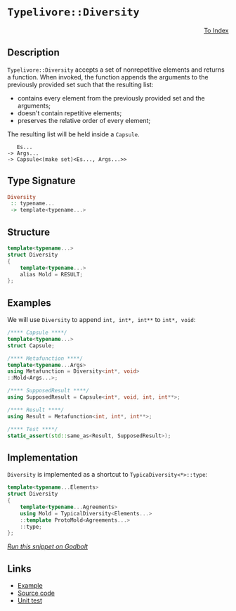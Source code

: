 <!-- Copyright 2024 Feng Mofan
SPDX-License-Identifier: Apache-2.0 -->

# `Typelivore::Diversity`

<p style='text-align: right;'><a href="../../../facilities/metafunctions.md#typelivore-diversity">To Index</a></p>

## Description

`Typelivore::Diversity` accepts a set of nonrepetitive elements and returns a function.
When invoked, the function appends the arguments to the previously provided set such that the resulting list:

- contains every element from the previously provided set and the arguments;
- doesn't contain repetitive elements;
- preserves the relative order of every element;

The resulting list will be held inside a `Capsule`.

<pre><code>   Es...
-> Args...
-> Capsule&lt;(make set)&lt;Es..., Args...&gt;&gt;</code></pre>

## Type Signature

```Haskell
Diversity
 :: typename...
 -> template<typename...>
```

## Structure

```C++
template<typename...>
struct Diversity
{
    template<typename...>
    alias Mold = RESULT;
};
```

## Examples

We will use `Diversity` to append `int, int*, int**` to `int*, void`:

```C++
/**** Capsule ****/
template<typename...>
struct Capsule;

/**** Metafunction ****/
template<typename...Args>
using Metafunction = Diversity<int*, void>
::Mold<Args...>;

/**** SupposedResult ****/
using SupposedResult = Capsule<int*, void, int, int**>;

/**** Result ****/
using Result = Metafunction<int, int*, int**>;

/**** Test ****/
static_assert(std::same_as<Result, SupposedResult>);
```

## Implementation

`Diversity` is implemented as a shortcut to `TypicaDiversity<*>::type`:

```C++
template<typename...Elements>
struct Diversity
{
    template<typename...Agreements>
    using Mold = TypicalDiversity<Elements...>
    ::template ProtoMold<Agreements...>
    ::type;
};
```

[*Run this snippet on Godbolt*](https://godbolt.org/#z:OYLghAFBqd5QCxAYwPYBMCmBRdBLAF1QCcAaPECAMzwBtMA7AQwFtMQByARg9KtQYEAysib0QXACx8BBAKoBnTAAUAHpwAMvAFYTStJg1DIApACYAQuYukl9ZATwDKjdAGFUtAK4sGIAKwAzKSuADJ4DJgAcj4ARpjEIAAc0gAOqAqETgwe3r4BwemZjgLhkTEs8Ykptpj2JQxCBEzEBLk%2BfkG19dlNLQRl0XEJydIKza3t%2BV3j/YMVVaMAlLaoXsTI7BwA9ABU%2BweHR8e72yYaAIJ7BwDUACKYqa6MyHiYCjeHZ5fXJ39H3wu5yBZkCEWQ3iwNxMgTcBAAnk8APoEYhMQgKGHYYHA367G5uJipBReeifA6AgiYFipAxUmFwxGMViYAB07KxwPGxC8DgJRJJ9BhVkuwKpNLpmAZCKezDY7NZAEkGAong5MOhsPQ2IJMYFsZdubyCDcACqIvCiWh3PAANwSxXhIBuqS8sVolpu43QIBAMswSLwWEEhHhDOVqsw6s12sYBD12AVOIA7CKgT9tjcAEpR9aZe38pQgYE3Us3cW0pj02H%2BuWYG4RtWOIxa6lx0jlpl1hU58atnXxzmXMte1HGm7KYioIgAWU86BLZZMqcXI9LXkyRk7T2hgTuo59KAE%2BAaYlXa4Z57XZe9vrwCiRsSYSiRqCol%2BH16/pdvfqZgeDRwEXDFUmwiYB%2BzjLFSCvb8y3NVJLTEG17WIR1YOvLFfVtMQvEwDsMLXBCkOtO0HVDAjPzgs0LStFDyOA2FGyjKkYzbXUFQ7ZiHHAyDBCHC5vywv8nl9CtJQnKdZ3nBlewIPj4yTfUxKZYVz2XO41NFDMbgsZ960JItz3EqspRrLsWQbUCWN42N%2BP1c8jT5Sdp1QOdaAXJjrJ4ls7IIASR2XNNvw3cDt3rGF91/NAGBPbIzyoi9YUIkdf3vR99Nfd9ksS6ifwIQ9/QAuNQxAyMfIgvzoJSr9iLosi0NK3Kv2EnDvHw6FmuvQliVJMy3G41iFIUJTsEowS8p6wV%2BsGjVhs4qzyubSr2P8hyut3bAVKeLSJtLDTduM6lK2rRlZRZBVhoCstQq3dz0F3fcXOkjyGXmjkHMCNMDq%2BnEfn%2BAGAVxQ4GwlVaq2ycl9kBPFAf%2BQExWOyVpQs%2BV2Su9aLick16Ma4DRRXRKTNO2sLvZC5gGITBVoTc9buAG57semjEPq1D0Nhd7WWu0sxKR0zJNc%2B6GQpqmadG89trM77k0037tKuOGgf%2B25sFUVhaXrL5gaVik/pBMEGAhLwoQZGLNlSQdMZ1/Z%2BV6sltcuYn%2BtJtHucx7G7emw6VdtmdMGaKgvCNhoodORGJVMlHzrdi5iGAWnLnpxmA6YIOQ8hyL7gajm3AiAhdg7W1UCDATfWF2E44TiX5fTRXbiELxUiKDVe1JE1HYuZPG%2BbjJW/edvmamvqGXzwubmLoMO3z6fBH2Tla5t/E29oDu9aTzcGZXk0s/9wPg54gRR8EWeC9P%2BfPu%2B338VNd41%2BhrlmkcZAkWfJRWggX8FBZV%2B9TcbeOw9xbugbeWIljCg4CsWgnB/C8D8BwLQpBUCcDcNYawXo1gbAiqCHgpACCaEgSsAA1gESQrINBJDMGYAAnNQrg/gKFJC4MmZM0hoEcEkLwFgEgNAaFIPAxByCOC8AUCAPh%2BCEGQNIHAWAMBEAgDWAQV0BByCUDQDSOgCQogsk4KoJIAA2AAtPoyQNxgDIGQDcKQrIzC8A1IQEgQY9D8EECIMQ7ApAyEEIoFQ6hJGkF0FwUgAB3NEqROA8CgTAuBBCkGcAAPJeCUUkm4b4bh6KMSYsxFirFkLMDcCAHgNH0GINCHBSxeASK0CsCASB1GIRKaoiA9TNGJGAFIMwfA6BUjQpQWIsTYgRBaE6bgvBBnMGIPCeJsRtAsQibwdRA54kMFoCMxBWBYheGAISWgtBRGjNIFgFghhgDiH8fgKmPF7T7MQZgVQuYqTzPIIIOosSPSxDRJMjwWBYmojwNwg5qFYh9weMcowHojAEJWFQAwCcABqbxgnxNlE8lxwgrQeOkGinxahYmBP0CclAaDLD6DwLEURkAVioEttkfZhjvSRVMJYawZhBGoWIEGd48AVh2Bss4CArgph%2BCCWECIQxKgjCCUULIAghV6GlQ0eYwxEhBN5YfRoEw2ieA6HoNVDQ%2BitCVRKlVthNVytVZqo1iwuA8swZsCQUSOCwP4bEoR6SDHGNMeYyx1j8kQFwA40p5hAg2sqVClYCBMBMCwIkCAxCQCSECKyahgRWEaEkGYSQ%2BjeH%2BH0dQ/QnBOGkG4SG1k%2BiuD6KSNQph%2Bj/CSHoSm/RLr/FCJEWIvBULpFyNqQopJyimktJKdotgnAWgsFtMmQxTAbgQhOVY6hrIuDkLsSeRxPoglorceITx2KlC4v8boTpoSiTzMdc6gRvAhGJOSSaNJGTPUzoMFuLgC6l0aAKUUhpCQymBDMBUjtkial1NQMUhIA6QNfsSLOowL6uB8JoKvB0fSBlDMmU88ZwzpmzIcE8xZcZlmrNiRsrZOy9lPKOScs56y8CXMcNc2JdyHlbFwfnV5/j3mfPhN8rYiC/kAtwUCkF1JKPgU7TCpg8LEXIsYKi2QW7MVePkHuvxiDD0EshUyqwJL3kUrjUgmlAg6UMr3JpllbKEgcqwLpnldQ%2BV%2BAFbFc1IRYpWslaQBV2QnMedKGKhYbm9W9DNdq/IqrbPqoNQMXzyrdVBbyMK01cwovGodasdY9qbUFqdTEltnB3WZNMdBhmL7F3kIKQGogQbylhsAxGqNMbKCOqLSWhd6bkz%2BGoSwwIGas31ubYIzgbbxGdpkfIxR/aKDNIg604dWwx1ZJYAoW0ljbTFclOMFdganEbrkxiiQWLZA4pUzoEAwRj3hNGWe7L/WODXuUakqg6T5uLeW6t0y4wP1TZKT%2BwI/6qlSJ7YOsDE3AeJCW83JEK3qFIjWwQJEqgTFdMQ70iA/T/EYbQwc9HUyZlzIOXhwQBG1m8GI9ssQZGDkUfBTx4nNGbL0f8Yx5ASTmO8FY%2BwxBHHhncd%2BRy/jvBBNKFBSJyFgG%2BCwoUAizASKUUHM3btndB3lN4pO%2Bp4wxKbA6e5fpho%2Bzti3lM5YVll72Wcus90OzLhHPBfi6K8o0WpUZBlTka38rHeKqS9a834XYs6tCz0AQEXXMmtmJMF3FrEt2%2BSxlhQdqPGXb65e3L8PTELaWxPV7VJ3v%2BtXZVkNv3w2kEjdGkYen2FNZADQ1kgRAj%2BAYfW3h1fkyVoT3E4Rth21/aWPGyQ/hk3MOTLwlIdCuCULME29hgQruJ7b53x1tiW%2BtoA9UlY7NsgJqAA)

## Links

- [Example](../../../code/facilities/metafunctions/typelivore/diversity/implementation.hpp)
- [Source code](../../../../conceptrodon/descend/typelivore/diversity.hpp)
- [Unit test](../../../../tests/unit/metafunctions/typelivore/diversity.test.hpp)

